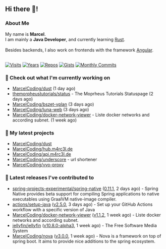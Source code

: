 ## Hi there 👋!




### About Me

My name is **Marcel**.<br>
I am mainly a **Java Developer**, and currently learning [Rust](https://www.rust-lang.org).<br>
<br>
Besides backends, I also work on frontends with the framework [Angular](https://angular.io).
<br>
<br>

[![Visits](https://badges.pufler.dev/visits/MarcelCoding/MarcelCoding?style=flat-square&color=black&logo=github)](https://github.com/MarcelCoding)
[![Years](https://badges.pufler.dev/years/MarcelCoding?style=flat-square&color=black&logo=github)](https://github.com/MarcelCoding)
[![Repos](https://badges.pufler.dev/repos/MarcelCoding?style=flat-square&color=black&logo=github)](https://github.com/MarcelCoding?tab=repositories)
[![Gists](https://badges.pufler.dev/gists/MarcelCoding?style=flat-square&color=black&logo=github)](https://gist.github.com/MarcelCoding)
[![Monthly Commits](https://badges.pufler.dev/commits/monthly/MarcelCoding?style=flat-square&color=black&logo=github)](https://github.com/MarcelCoding)

### 👷 Check out what I'm currently working on

- [MarcelCoding/dust](https://github.com/MarcelCoding/dust) (1 day ago)
- [themorpheustutorials/status](https://github.com/themorpheustutorials/status) - The Moprheus Tutorials Statuspage (2 days ago)
- [MarcelCoding/bszet-vplan](https://github.com/MarcelCoding/bszet-vplan) (3 days ago)
- [MarcelCoding/luna-web](https://github.com/MarcelCoding/luna-web) (3 days ago)
- [MarcelCoding/docker-network-viewer](https://github.com/MarcelCoding/docker-network-viewer) - Liste docker networks and according subnet. (1 week ago)

### 🌱 My latest projects

- [MarcelCoding/dust](https://github.com/MarcelCoding/dust)
- [MarcelCoding/hub.m4rc3l.de](https://github.com/MarcelCoding/hub.m4rc3l.de)
- [MarcelCoding/api.m4rc3l.de](https://github.com/MarcelCoding/api.m4rc3l.de)
- [MarcelCoding/underscore](https://github.com/MarcelCoding/underscore) - url shortener
- [MarcelCoding/vvo-proxy](https://github.com/MarcelCoding/vvo-proxy)

### 🔭 Latest releases I've contributed to

- [spring-projects-experimental/spring-native](https://github.com/spring-projects-experimental/spring-native) ([0.11.1](https://github.com/spring-projects-experimental/spring-native/releases/tag/0.11.1), 2 days ago) - Spring Native provides beta support for compiling Spring applications to native executables using GraalVM native-image compiler.
- [actions/setup-java](https://github.com/actions/setup-java) ([v2.5.0](https://github.com/actions/setup-java/releases/tag/v2.5.0), 3 days ago) - Set up your GitHub Actions workflow with a specific version of Java
- [MarcelCoding/docker-network-viewer](https://github.com/MarcelCoding/docker-network-viewer) ([v1.1.2](https://github.com/MarcelCoding/docker-network-viewer/releases/tag/v1.1.2), 1 week ago) - Liste docker networks and according subnet.
- [jellyfin/jellyfin](https://github.com/jellyfin/jellyfin) ([v10.8.0-alpha3](https://github.com/jellyfin/jellyfin/releases/tag/v10.8.0-alpha3), 1 week ago) - The Free Software Media System
- [MarcelCoding/nova](https://github.com/MarcelCoding/nova) ([v3.0.0](https://github.com/MarcelCoding/nova/releases/tag/v3.0.0), 1 week ago) - Nova is a framework on top of spring boot. It aims to provide nice additions to the spring ecosystem.


